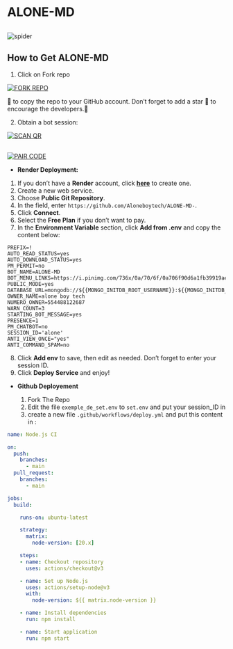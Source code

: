 # ALONE-MD 

##
![spider](https://github.com/user-attachments/assets/477316e6-e1d2-40f6-9002-ba18050251b7)


## How to Get ALONE-MD 

1. Click on Fork repo <br>

<a href="https://github.com/Aloneboytech/ALONE-MD-/fork"><img title="FORK REPO" src="https://img.shields.io/badge/FORK REPO-h?color=black&style=for-the-badge&logo=stackshare"></a>


🌹 to copy the repo to your GitHub account. Don’t forget to add a star 🌟 to encourage the developers.💫

2. Obtain a bot session: 

<a href='https://alone-md-q9gg.onrender.com' target="_blank">
    <img alt='SCAN QR' src='https://img.shields.io/badge/Scan_qr-100000?style=for-the-badge&logo=scan&logoColor=white&labelColor=black&color=black'/>
</a>

##
<a href='https://alone-md-q9gg.onrender.com' target="_blank">
    <img alt='PAIR CODE' src='https://img.shields.io/badge/Scan_qr-100000?style=for-the-badge&logo=scan&logoColor=white&labelColor=Blue&color=Blue'/>
</a>

- **Render Deployment:**
1. If you don’t have a **Render** account, click [**here**](https://dashboard.render.com) to create one.
2. Create a new web service.  
3. Choose **Public Git Repository**.  
4. In the field, enter `https://github.com/Aloneboytech/ALONE-MD-`.
5. Click **Connect**.  
6. Select the **Free Plan** if you don’t want to pay.
7. In the **Environment Variable** section, click **Add from .env** and copy the content below:

```env
PREFIX=!
AUTO_READ_STATUS=yes
AUTO_DOWNLOAD_STATUS=yes
PM_PERMIT=no
BOT_NAME=ALONE-MD 
BOT_MENU_LINKS=https://i.pinimg.com/736x/0a/70/6f/0a706f90d6a1fb39919aedfbb7fdd8d3.jpg
PUBLIC_MODE=yes
DATABASE_URL=mongodb://${{MONGO_INITDB_ROOT_USERNAME}}:${{MONGO_INITDB_ROOT_PASSWORD}}@${{RAILWAY_TCP_PROXY_DOMAIN}}:${{RAILWAY_TCP_PROXY_PORT}}
OWNER_NAME=alone boy tech 
NUMERO_OWNER=554488122687
WARN_COUNT=3
STARTING_BOT_MESSAGE=yes
PRESENCE=1
PM_CHATBOT=no
SESSION_ID='alone'
ANTI_VIEW_ONCE="yes"
ANTI_COMMAND_SPAM=no
```

8. Click **Add env** to save, then edit as needed. Don’t forget to enter your session ID.
9. Click **Deploy Service** and enjoy!

    
- **Github Deployement**

  1. Fork The Repo
  2. Edit the file `exemple_de_set.env` to `set.env` and put your session_ID in
  3. create a new file `.github/workflows/deploy.yml` and put this content in :

```yml
name: Node.js CI

on:
  push:
    branches:
      - main
  pull_request:
    branches:
      - main

jobs:
  build:

    runs-on: ubuntu-latest

    strategy:
      matrix:
        node-version: [20.x]

    steps:
    - name: Checkout repository
      uses: actions/checkout@v3

    - name: Set up Node.js
      uses: actions/setup-node@v3
      with:
        node-version: ${{ matrix.node-version }}

    - name: Install dependencies
      run: npm install

    - name: Start application
      run: npm start

 ```
